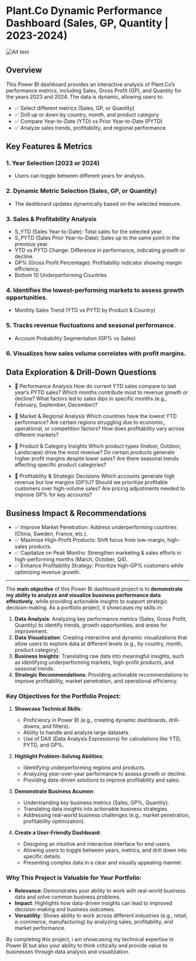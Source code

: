 # Plant.Co Dynamic Performance Dashboard (Sales, GP, Quantity | 2023-2024)

![Alt text](https://github.com/Deirdre24/Plant.Co-Dynamic-Performance-Dashboard-Sales-GP-Quantity-2023-2024/blob/main/Report%20Screenshot.png)

## Overview

This Power BI dashboard provides an interactive analysis of Plant.Co’s performance metrics, including Sales, Gross Profit (GP), and Quantity for the years 2023 and 2024. The data is dynamic, allowing users to:
- ✅ Select different metrics (Sales, GP, or Quantity)
- ✅ Drill up or down by country, month, and product category
- ✅ Compare Year-to-Date (YTD) vs Prior Year-to-Date (PYTD)
- ✅ Analyze sales trends, profitability, and regional performance

## Key Features & Metrics

### 1. Year Selection (2023 or 2024)
- Users can toggle between different years for analysis.
  
### 2. Dynamic Metric Selection (Sales, GP, or Quantity)
- The dashboard updates dynamically based on the selected measure.
  
### 3. Sales & Profitability Analysis
- S_YTD (Sales Year-to-Date): Total sales for the selected year.
- S_PYTD (Sales Prior Year-to-Date): Sales up to the same point in the previous year.
- YTD vs PYTD Change: Difference in performance, indicating growth or decline.
- GP% (Gross Profit Percentage): Profitability indicator showing margin efficiency.
- Bottom 10 Underperforming Countries

### 4.  Identifies the lowest-performing markets to assess growth opportunities.
- Monthly Sales Trend (YTD vs PYTD by Product & Country)

### 5.  Tracks revenue fluctuations and seasonal performance.
- Account Probability Segmentation (GP% vs Sales)

### 6. Visualizes how sales volume correlates with profit margins.

## Data Exploration & Drill-Down Questions

- 🔎 Performance Analysis
How do current YTD sales compare to last year’s PYTD sales?
Which months contribute most to revenue growth or decline?
What factors led to sales dips in specific months (e.g., February, September, December)?

- 🔎 Market & Regional Analysis
Which countries have the lowest YTD performance?
Are certain regions struggling due to economic, operational, or competition factors?
How does profitability vary across different markets?

- 🔎 Product & Category Insights
Which product types (Indoor, Outdoor, Landscape) drive the most revenue?
Do certain products generate higher profit margins despite lower sales?
Are there seasonal trends affecting specific product categories?

- 🔎 Profitability & Strategic Decisions
Which accounts generate high revenue but low margins (GP%)?
Should we prioritize profitable customers over high-volume sales?
Are pricing adjustments needed to improve GP% for key accounts?

## Business Impact & Recommendations
- ✅ Improve Market Penetration: Address underperforming countries (China, Sweden, France, etc.).
- ✅ Maximize High-Profit Products: Shift focus from low-margin, high-sales products.
- ✅ Capitalize on Peak Months: Strengthen marketing & sales efforts in high-performing months (March, October, Q4).
- ✅ Enhance Profitability Strategy: Prioritize high-GP% customers while optimizing revenue growth.

________________________________________________________________________________________________________________________________________________________________________________________

The **main objective** of this Power BI dashboard project is to **demonstrate my ability to analyze and visualize business performance data effectively**, while providing actionable insights to support strategic decision-making. As a portfolio project, it showcases my skills in:

1. **Data Analysis**: Analyzing key performance metrics (Sales, Gross Profit, Quantity) to identify trends, growth opportunities, and areas for improvement.
2. **Data Visualization**: Creating interactive and dynamic visualizations that allow users to explore data at different levels (e.g., by country, month, product category).
3. **Business Insights**: Translating raw data into meaningful insights, such as identifying underperforming markets, high-profit products, and seasonal trends.
4. **Strategic Recommendations**: Providing actionable recommendations to improve profitability, market penetration, and operational efficiency.

### Key Objectives for the Portfolio Project:
1. **Showcase Technical Skills**:
   - Proficiency in Power BI (e.g., creating dynamic dashboards, drill-downs, and filters).
   - Ability to handle and analyze large datasets.
   - Use of DAX (Data Analysis Expressions) for calculations like YTD, PYTD, and GP%.

2. **Highlight Problem-Solving Abilities**:
   - Identifying underperforming regions and products.
   - Analyzing year-over-year performance to assess growth or decline.
   - Providing data-driven solutions to improve profitability and sales.

3. **Demonstrate Business Acumen**:
   - Understanding key business metrics (Sales, GP%, Quantity).
   - Translating data insights into actionable business strategies.
   - Addressing real-world business challenges (e.g., market penetration, profitability optimization).

4. **Create a User-Friendly Dashboard**:
   - Designing an intuitive and interactive interface for end-users.
   - Allowing users to toggle between years, metrics, and drill down into specific details.
   - Presenting complex data in a clear and visually appealing manner.

### Why This Project is Valuable for Your Portfolio:
- **Relevance**: Demonstrates your ability to work with real-world business data and solve common business problems.
- **Impact**: Highlights how data-driven insights can lead to improved decision-making and business outcomes.
- **Versatility**: Shows ability to work across different industries (e.g., retail, e-commerce, manufacturing) by analyzing sales, profitability, and market performance.

By completing this project, i am showcasing my technical expertise in Power BI but also your ability to think critically and provide value to businesses through data analysis and visualization.
